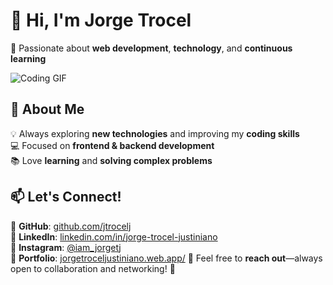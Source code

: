 
# 👋 Hi, I'm **Jorge Trocel**  
🚀 Passionate about **web development**, **technology**, and **continuous learning**  

![Coding GIF](https://media4.giphy.com/media/qgQUggAC3Pfv687qPC/giphy.gif?cid=ecf05e47koi0uonb5y6ef1bunsj3akdpv0jnvfn4emcy9bhr&rid=giphy.gif&ct=g)  

## 🔹 About Me  
💡 Always exploring **new technologies** and improving my **coding skills**  
💻 Focused on **frontend & backend development**  
📚 Love **learning** and **solving complex problems**  

## 📫 Let's Connect!  
🔗 **GitHub**: [github.com/jtrocelj](https://github.com/jtrocelj)  
🔗 **LinkedIn**: [linkedin.com/in/jorge-trocel-justiniano](https://www.linkedin.com/in/jorge-trocel-justiniano-9b08231b2/)  
🔗 **Instagram**: [@iam_jorgetj](https://www.instagram.com/iam_jorgetj/)  
🔗 **Portfolio**: [jorgetroceljustiniano.web.app/](https://jorgetroceljustiniano.web.app/)
📩 Feel free to **reach out**—always open to collaboration and networking! 🚀
